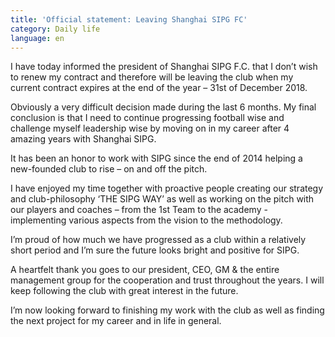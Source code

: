 ```yaml
---
title: 'Official statement: Leaving Shanghai SIPG FC'
category: Daily life
language: en
---
```

I have today informed the president of Shanghai SIPG F.C. that I don’t wish to renew my contract and therefore will be leaving the club when my current contract expires at the end of the year – 31st of December 2018.

Obviously a very difficult decision made during the last 6 months. My final conclusion is that I need to continue progressing football wise and challenge myself leadership wise by moving on in my career after 4 amazing years with Shanghai SIPG.

It has been an honor to work with SIPG since the end of 2014 helping a new-founded club to rise – on and off the pitch. I have enjoyed my time together with proactive people creating our strategy and club-philosophy ‘THE SIPG WAY’ as well as working on the pitch with our players and coaches – from the 1st Team to the academy - implementing various aspects from the vision to the methodology.

I’m proud of how much we have progressed as a club within a relatively short period and I’m sure the future looks bright and positive for SIPG.

A heartfelt thank you goes to our president, CEO, GM & the entire management group for the cooperation and trust throughout the years. I will keep following the club with great interest in the future.

I’m now looking forward to finishing my work with the club as well as finding the next project for my career and in life in general.
